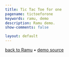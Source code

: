 ```yaml
---
title: Tic Tac Toe for one
pagename: tictoeforone
keywords: ramu, demo
description: Ramu demo.
show-comments: false

layout: default
---
```

[back to Ramu](../../) &#8226; [demo source](https://github.com/HermesPasser/ENatal3)   

<script type="text/javascript" src="ramu-0.7b.js"></script>
<script type="text/javascript" src="tictoeforone.js"></script>
<script>
	blockScroll();
	window.onload = addCanvasOnMain;
</script>
